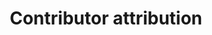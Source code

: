 ---
category: Honest user stories
extra:
- background:
  - There `are author colors` in the `Code` app providing the same feature
- issues:
  - reference: 41
    title: 'FEATURE REQUEST: Color by author'
  - reference: 969
    title: Allow to see authors of changes in history
- acceptance criteria:
  - The contributor attribution is cryptographically bound, i.e., you cannot pretend
    to act as someone else
goal: accurately assign credit or blame
title: Contributor attribution
what: see who made which changes
who: document's creator
---